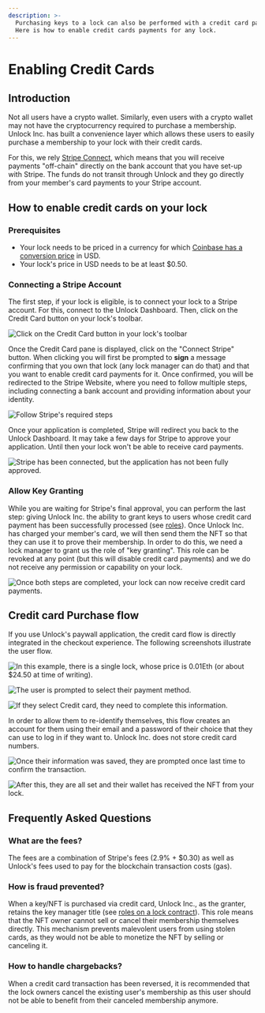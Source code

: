 ```yaml
---
description: >-
  Purchasing keys to a lock can also be performed with a credit card payment.
  Here is how to enable credit cards payments for any lock.
---
```


# Enabling Credit Cards

## Introduction

Not all users have a crypto wallet. Similarly, even users with a crypto wallet may not have the cryptocurrency required to purchase a membership. Unlock Inc. has built a convenience layer which allows these users to easily purchase a membership to your lock with their credit cards.

For this, we rely [Stripe Connect](https://stripe.com/connect), which means that you will receive payments "off-chain" directly on the bank account that you have set-up with Stripe. The funds do not transit through Unlock and they go directly from your member's card payments to your Stripe account.

## How to enable credit cards on your lock

### Prerequisites

- Your lock needs to be priced in a currency for which [Coinbase has a conversion price](https://developers.coinbase.com/api/v2#show-a-payment-method) in USD.
- Your lock's price in USD needs to be at least $0.50.

### Connecting a Stripe Account

The first step, if your lock is eligible, is to connect your lock to a Stripe account. For this, connect to the Unlock Dashboard. Then, click on the Credit Card button on your lock's toolbar.

![Click on the Credit Card button in your lock's toolbar](/img/creators/credit-card-section.png)

Once the Credit Card pane is displayed, click on the "Connect Stripe" button. When clicking you will first be prompted to **sign** a message confirming that you own that lock (any lock manager can do that) and that you want to enable credit card payments for it. Once confirmed, you will be redirected to the Stripe Website, where you need to follow multiple steps, including connecting a bank account and providing information about your identity.

![Follow Stripe's required steps](/img/creators/get-started-with-stripe.png)

Once your application is completed, Stripe will redirect you back to the Unlock Dashboard. It may take a few days for Stripe to approve your application. Until then your lock won't be able to receive card payments.

![Stripe has been connected, but the application has not been fully approved.](/img/creators/credit-card-not-approved.png)

### Allow Key Granting

While you are waiting for Stripe's final approval, you can perform the last step: giving Unlock Inc. the ability to grant keys to users whose credit card payment has been successfully processed (see [roles](https://docs.unlock-protocol.com/developers/smart-contracts/lock-api/access-control)). Once Unlock Inc. has charged your member's card, we will then send them the NFT so that they can use it to prove their membership. In order to do this, we need a lock manager to grant us the role of "key granting". This role can be revoked at any point (but this will disable credit card payments) and we do not receive any permission or capability on your lock.

![Once both steps are completed, your lock can now receive credit card payments.](/img/creators/credit-card-approved.png)

## Credit card Purchase flow

If you use Unlock's paywall application, the credit card flow is directly integrated in the checkout experience. The following screenshots illustrate the user flow.

![In this example, there is a single lock, whose price is 0.01Eth (or about $24.50 at time of writing).](/img/creators/checkout.png)

![The user is prompted to select their payment method.](/img/creators/pay-with-credit-card.png)

![If they select Credit card, they need to complete this information.](/img/creators/credit-card-details-checkout.png)

In order to allow them to re-identify themselves, this flow creates an account for them using their email and a password of their choice that they can use to log in if they want to. Unlock Inc. does not store credit card numbers.

![Once their information was saved, they are prompted once last time to confirm the transaction.](/img/creators/pay-with-credit-card-button.png)

![After this, they are all set and their wallet has received the NFT from your lock.](/img/creators/enjoy-membership.png)

## Frequently Asked Questions

### What are the fees?

The fees are a combination of Stripe's fees (2.9% + $0.30) as well as Unlock's fees used to pay for the blockchain transaction costs (gas).

### How is fraud prevented?

When a key/NFT is purchased via credit card, Unlock Inc., as the granter, retains the key manager title (see [roles on a lock contract](https://docs.unlock-protocol.com/developers/smart-contracts/lock-api/access-control)). This role means that the NFT owner cannot sell or cancel their membership themselves directly. This mechanism prevents malevolent users from using stolen cards, as they would not be able to monetize the NFT by selling or canceling it.

### How to handle chargebacks?

When a credit card transaction has been reversed, it is recommended that the lock owners cancel the existing user's membership as this user should not be able to benefit from their canceled membership anymore.
